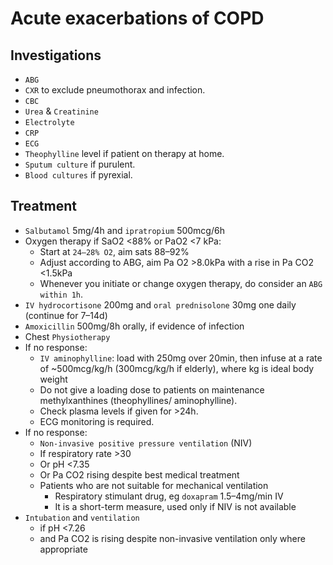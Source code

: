 # Acute exacerbations of COPD

## Investigations

- `ABG`
- `CXR` to exclude pneumothorax and infection.
- `CBC`
- `Urea` & `Creatinine`
- `Electrolyte`
- `CRP`
- `ECG`
- `Theophylline` level if patient on therapy at home.
- `Sputum culture` if purulent.
- `Blood cultures` if pyrexial.

## Treatment

- `Salbutamol` 5mg/4h and `ipratropium` 500mcg/6h
- Oxygen therapy if SaO2 <88% or PaO2 <7 kPa:
  - Start at `24–28% O2`, aim sats 88–92%
  - Adjust according to ABG, aim Pa O2 >8.0kPa with a rise in Pa CO2 <1.5kPa
  - Whenever you initiate or change oxygen therapy, do consider an `ABG within 1h`.
- `IV hydrocortisone` 200mg and `oral prednisolone` 30mg one daily (continue for 7–14d)
- `Amoxicillin` 500mg/8h orally, if evidence of infection
- Chest `Physiotherapy`
- If no response:
  - `IV aminophylline`: load with 250mg over 20min, then infuse at a rate of ~500mcg/kg/h (300mcg/kg/h if elderly), where kg is ideal body weight
  - Do not give a loading dose to patients on maintenance methylxanthines (theophyllines/ aminophylline).
  - Check plasma levels if given for >24h.
  - ECG monitoring is required.
- If no response:
  - `Non-invasive positive pressure ventilation` (NIV)
  - If respiratory rate >30
  - Or pH <7.35
  - Or Pa CO2 rising despite best medical treatment
  - Patients who are not suitable for mechanical ventilation
    - Respiratory stimulant drug, eg `doxapram` 1.5–4mg/min IV
    - It is a short-term measure, used only if NIV is not available
- `Intubation` and `ventilation`
  - if pH <7.26
  - and Pa CO2 is rising despite non-invasive ventilation only where appropriate
